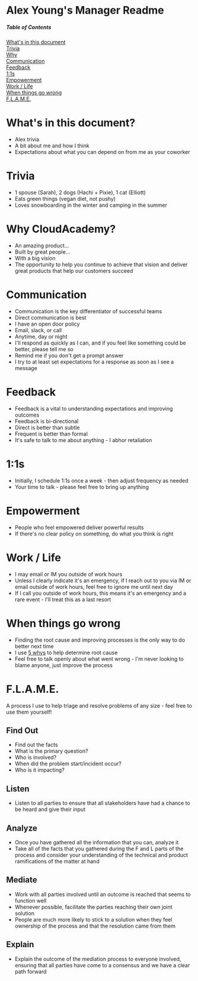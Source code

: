 # Alex Young's Manager Readme

##### Table of Contents  
[What's in this document](#what)  
[Trivia](#trivia)  
[Why](#why)  
[Communication](#communication)  
[Feedback](#feedback)  
[1:1s](#oneone)  
[Empowerment](#empowerment)  
[Work / Life](#worklife)  
[When things go wrong](#wrong)  
[F.L.A.M.E.](#flame)


# <a name="what"/>What's in this document?
- Alex trivia
- A bit about me and how I think
- Expectations about what you can depend on from me as your coworker

# <a name="trivia"/>Trivia
- 1 spouse (Sarah), 2 dogs (Hachi + Pixie), 1 cat (Elliott)
- Eats green things (vegan diet, not pushy)
- Loves snowboarding in the winter and camping in the summer

# <a name="why"/>Why CloudAcademy?
- An amazing product...
- Built by great people...
- With a big vision
- The opportunity to help you continue to achieve that vision and deliver great products that help our customers succeed

# <a name="communication"/>Communication
- Communication is the key differentiator of successful teams
- Direct communication is best
- I have an open door policy
- Email, slack, or call
- Anytime, day or night
- I'll respond as quickly as I can, and if you feel like something could be better, please tell me so
- Remind me if you don't get a prompt answer
- I try to at least set expectations for a response as soon as I see a message

# <a name="feedback"/>Feedback
- Feedback is a vital to understanding expectations and improving outcomes
- Feedback is bi-directional
- Direct is better than subtle
- Frequent is better than formal
- It's safe to talk to me about anything - I abhor retaliation

# <a name="oneone"/>1:1s
- Initially, I schedule 1:1s once a week - then adjust frequency as needed
- Your time to talk - please feel free to bring up anything

# <a name="empowerment"/>Empowerment
- People who feel empowered deliver powerful results
- If there's no clear policy on something, do what you think is right

# <a name="worklife"/>Work / Life
- I may email or IM you outside of work hours
- Unless I clearly indicate it's an emergency, if I reach out to you via IM or email outside of work hours, feel free to ignore me until next day
- If I call you outside of work hours, this means it's an emergency and a rare event - I'll treat this as a last resort

# <a name="wrong"/>When things go wrong
- Finding the root cause and improving processes is the only way to do better next time
- I use [5 whys](https://en.wikipedia.org/wiki/5_Whys) to help determine root cause
- Feel free to talk openly about what went wrong - I'm never looking to blame anyone, just improve the process

# <a name="flame"/>F.L.A.M.E.
A process I use to help triage and resolve problems of any size - feel free to use them yourself!
## Find Out
- Find out the facts
- What is the primary question?
- Who is involved?
- When did the problem start/incident occur?
- Who is it impacting?
## Listen
- Listen to all parties to ensure that all stakeholders have had a chance to be heard and give their input
## Analyze
- Once you have gathered all the information that you can, analyze it
- Take all of the facts that you gathered during the F and L parts of the process and consider your understanding of the technical and product ramifications of the matter at hand
## Mediate
- Work with all parties involved until an outcome is reached that seems to function well
- Whenever possible, facilitate the parties reaching their own joint solution
- People are much more likely to stick to a solution when they feel ownership of the process and that the resolution came from them
## Explain
- Explain the outcome of the mediation process to everyone involved, ensuring that all parties have come to a consensus and we have a clear path forward
